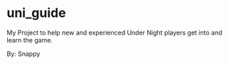 # uni_guide
My Project to help new and experienced Under Night players get into and learn the game.

By: Snappy